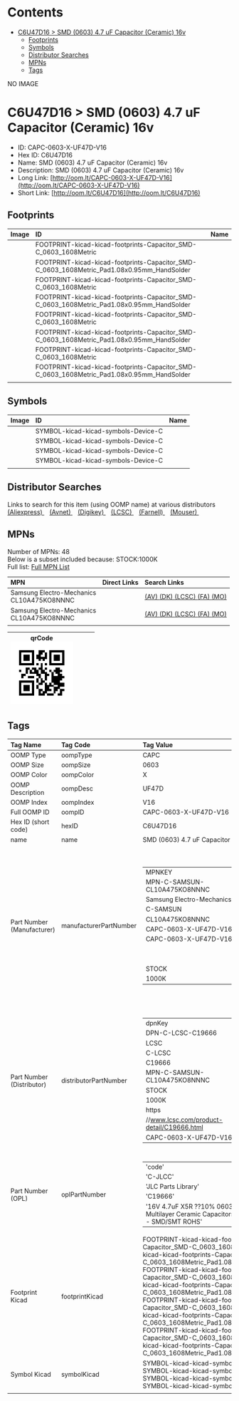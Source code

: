 



Contents
========

* [C6U47D16 > SMD (0603) 4.7 uF Capacitor (Ceramic) 16v](#c6u47d16--smd-0603-47-uf-capacitor-ceramic-16v)
	* [Footprints](#footprints)
	* [Symbols](#symbols)
	* [Distributor Searches](#distributor-searches)
	* [MPNs](#mpns)
	* [Tags](#tags)
  
NO IMAGE  
# C6U47D16 > SMD (0603) 4.7 uF Capacitor (Ceramic) 16v

- ID: CAPC-0603-X-UF47D-V16
- Hex ID: C6U47D16
- Name: SMD (0603) 4.7 uF Capacitor (Ceramic) 16v
- Description: SMD (0603) 4.7 uF Capacitor (Ceramic) 16v
- Long Link: [http://oom.lt/CAPC-0603-X-UF47D-V16](http://oom.lt/CAPC-0603-X-UF47D-V16)
- Short Link: [http://oom.lt/C6U47D16](http://oom.lt/C6U47D16)

## Footprints
  

|Image|ID|Name|
| :--- | :--- | :--- |
||FOOTPRINT-kicad-kicad-footprints-Capacitor_SMD-C_0603_1608Metric||
||FOOTPRINT-kicad-kicad-footprints-Capacitor_SMD-C_0603_1608Metric_Pad1.08x0.95mm_HandSolder||
||FOOTPRINT-kicad-kicad-footprints-Capacitor_SMD-C_0603_1608Metric||
||FOOTPRINT-kicad-kicad-footprints-Capacitor_SMD-C_0603_1608Metric_Pad1.08x0.95mm_HandSolder||
||FOOTPRINT-kicad-kicad-footprints-Capacitor_SMD-C_0603_1608Metric||
||FOOTPRINT-kicad-kicad-footprints-Capacitor_SMD-C_0603_1608Metric_Pad1.08x0.95mm_HandSolder||
||FOOTPRINT-kicad-kicad-footprints-Capacitor_SMD-C_0603_1608Metric||
||FOOTPRINT-kicad-kicad-footprints-Capacitor_SMD-C_0603_1608Metric_Pad1.08x0.95mm_HandSolder||
||||

## Symbols
  

|Image|ID|Name|
| :--- | :--- | :--- |
|![]()|SYMBOL-kicad-kicad-symbols-Device-C||
|![]()|SYMBOL-kicad-kicad-symbols-Device-C||
|![]()|SYMBOL-kicad-kicad-symbols-Device-C||
|![]()|SYMBOL-kicad-kicad-symbols-Device-C||
||||

## Distributor Searches
  
Links to search for this item (using OOMP name) at various distributors  
[(Aliexpress) ](https://www.aliexpress.com/wholesale?SearchText=1117SMD+0603+4.7+uF+Capacitor+Ceramic+16v)&nbsp;&nbsp;&nbsp;[(Avnet) ](https://www.avnet.com/shop/us/search/SMD+0603+4.7+uF+Capacitor+Ceramic+16v)&nbsp;&nbsp;&nbsp;[(Digikey) ](https://www.digikey.co.uk/en/products/result?s=SMD+0603+4.7+uF+Capacitor+Ceramic+16v)&nbsp;&nbsp;&nbsp;[(LCSC) ](https://www.lcsc.com/search?q=SMD+0603+4.7+uF+Capacitor+Ceramic+16v)&nbsp;&nbsp;&nbsp;[(Farnell) ](https://uk.farnell.com/search?st=SMD+0603+4.7+uF+Capacitor+Ceramic+16v)&nbsp;&nbsp;&nbsp;[(Mouser) ](https://www.mouser.com/c/?q=SMD+0603+4.7+uF+Capacitor+Ceramic+16v)&nbsp;&nbsp;&nbsp;
## MPNs
  
Number of MPNs: 48<br>Below is a subset included because: STOCK:1000K <br>Full list: [Full MPN List](MPNLIST.md)  

|MPN|Direct Links|Search Links|
| :--- | :--- | :--- |
|Samsung Electro-Mechanics<br>CL10A475KO8NNNC||[(AV) ](https://www.avnet.com/shop/us/search/CL10A475KO8NNNC)[(DK) ](https://www.digikey.co.uk/products/en?keywords=CL10A475KO8NNNC)[(LCSC) ](https://www.lcsc.com/search?q=CL10A475KO8NNNC)[(FA) ](https://uk.farnell.com/search?st=CL10A475KO8NNNC)[(MO) ](https://www.mouser.com/c/?q=CL10A475KO8NNNC)|
|Samsung Electro-Mechanics<br>CL10A475KO8NNNC||[(AV) ](https://www.avnet.com/shop/us/search/CL10A475KO8NNNC)[(DK) ](https://www.digikey.co.uk/products/en?keywords=CL10A475KO8NNNC)[(LCSC) ](https://www.lcsc.com/search?q=CL10A475KO8NNNC)[(FA) ](https://uk.farnell.com/search?st=CL10A475KO8NNNC)[(MO) ](https://www.mouser.com/c/?q=CL10A475KO8NNNC)|
||||
  

|qrCode<br>[![](https://raw.githubusercontent.com/oomlout/oomlout_OOMP_parts_V2/main/CAPC/0603/X/UF47D/V16/qrCode_140.png)](https://github.com/oomlout/oomlout_OOMP_parts_V2/tree/main/CAPC/0603/X/UF47D/V16/qrCode.png)||||
| :---: | :---: | :---: | :---: |

## Tags
  

|Tag Name|Tag Code|Tag Value|
| :--- | :--- | :--- |
|OOMP Type|oompType|CAPC|
|OOMP Size|oompSize|0603|
|OOMP Color|oompColor|X|
|OOMP Description|oompDesc|UF47D|
|OOMP Index|oompIndex|V16|
|Full OOMP ID|oompID|CAPC-0603-X-UF47D-V16|
|Hex ID (short code)|hexID|C6U47D16|
|name|name|SMD (0603) 4.7 uF Capacitor (Ceramic) 16v|
|Part Number (Manufacturer)|manufacturerPartNumber|<table><tr><td>MPNKEY</td></tr><tr><td> MPN-C-SAMSUN-CL10A475KO8NNNC</td><td> MANUFACTURER</td></tr><tr><td> Samsung Electro-Mechanics</td><td> MANUCODE</td></tr><tr><td> C-SAMSUN</td><td> MPN</td></tr><tr><td> CL10A475KO8NNNC</td><td> OOMPIDPARTIAL</td></tr><tr><td> CAPC-0603-X-UF47D-V16</td><td> OOMPID</td></tr><tr><td> CAPC-0603-X-UF47D-V16</td><td> LINK</td></tr><tr><td> </td><td> DESCRIPTION</td></tr><tr><td> </td><td> TAGS</td></tr><tr><td> STOCK</td></tr><tr><td>1000K</td></tr></table></td><td> <table><tr><td>MPNKEY</td></tr><tr><td> MPN-C-MURATA-GRM188R61C475KE11D</td><td> MANUFACTURER</td></tr><tr><td> Murata Electronics</td><td> MANUCODE</td></tr><tr><td> C-MURATA</td><td> MPN</td></tr><tr><td> GRM188R61C475KE11D</td><td> OOMPIDPARTIAL</td></tr><tr><td> CAPC-0603-X-UF47D-V16</td><td> OOMPID</td></tr><tr><td> CAPC-0603-X-UF47D-V16</td><td> LINK</td></tr><tr><td> </td><td> DESCRIPTION</td></tr><tr><td> </td><td> TAGS</td></tr><tr><td> STOCK</td></tr><tr><td>1K</td></tr></table></td><td> <table><tr><td>MPNKEY</td></tr><tr><td> MPN-C-MURATA-GRM188R61C475KAAJD</td><td> MANUFACTURER</td></tr><tr><td> Murata Electronics</td><td> MANUCODE</td></tr><tr><td> C-MURATA</td><td> MPN</td></tr><tr><td> GRM188R61C475KAAJD</td><td> OOMPIDPARTIAL</td></tr><tr><td> CAPC-0603-X-UF47D-V16</td><td> OOMPID</td></tr><tr><td> CAPC-0603-X-UF47D-V16</td><td> LINK</td></tr><tr><td> </td><td> DESCRIPTION</td></tr><tr><td> </td><td> TAGS</td></tr><tr><td> STOCK</td></tr><tr><td>1K</td></tr></table></td><td> <table><tr><td>MPNKEY</td></tr><tr><td> MPN-C-TAIYOY-EMK107ABJ475KA-T</td><td> MANUFACTURER</td></tr><tr><td> Taiyo Yuden</td><td> MANUCODE</td></tr><tr><td> C-TAIYOY</td><td> MPN</td></tr><tr><td> EMK107ABJ475KA-T</td><td> OOMPIDPARTIAL</td></tr><tr><td> CAPC-0603-X-UF47D-V16</td><td> OOMPID</td></tr><tr><td> CAPC-0603-X-UF47D-V16</td><td> LINK</td></tr><tr><td> </td><td> DESCRIPTION</td></tr><tr><td> </td><td> TAGS</td></tr><tr><td> STOCK</td></tr><tr><td>100K</td></tr></table></td><td> <table><tr><td>MPNKEY</td></tr><tr><td> MPN-C-FHGUAN-0603F475M160NT</td><td> MANUFACTURER</td></tr><tr><td> FH (Guangdong Fenghua Advanced Tech)</td><td> MANUCODE</td></tr><tr><td> C-FHGUAN</td><td> MPN</td></tr><tr><td> 0603F475M160NT</td><td> OOMPIDPARTIAL</td></tr><tr><td> CAPC-0603-X-UF47D-V16</td><td> OOMPID</td></tr><tr><td> CAPC-0603-X-UF47D-V16</td><td> LINK</td></tr><tr><td> </td><td> DESCRIPTION</td></tr><tr><td> </td><td> TAGS</td></tr><tr><td> </td></tr></table></td><td> <table><tr><td>MPNKEY</td></tr><tr><td> MPN-C-FHGUAN-0603B475K160NT</td><td> MANUFACTURER</td></tr><tr><td> FH (Guangdong Fenghua Advanced Tech)</td><td> MANUCODE</td></tr><tr><td> C-FHGUAN</td><td> MPN</td></tr><tr><td> 0603B475K160NT</td><td> OOMPIDPARTIAL</td></tr><tr><td> CAPC-0603-X-UF47D-V16</td><td> OOMPID</td></tr><tr><td> CAPC-0603-X-UF47D-V16</td><td> LINK</td></tr><tr><td> </td><td> DESCRIPTION</td></tr><tr><td> </td><td> TAGS</td></tr><tr><td> </td></tr></table></td><td> <table><tr><td>MPNKEY</td></tr><tr><td> MPN-C-FHGUAN-0603X475K160NT</td><td> MANUFACTURER</td></tr><tr><td> FH (Guangdong Fenghua Advanced Tech)</td><td> MANUCODE</td></tr><tr><td> C-FHGUAN</td><td> MPN</td></tr><tr><td> 0603X475K160NT</td><td> OOMPIDPARTIAL</td></tr><tr><td> CAPC-0603-X-UF47D-V16</td><td> OOMPID</td></tr><tr><td> CAPC-0603-X-UF47D-V16</td><td> LINK</td></tr><tr><td> </td><td> DESCRIPTION</td></tr><tr><td> </td><td> TAGS</td></tr><tr><td> STOCK</td></tr><tr><td>10K</td></tr></table></td><td> <table><tr><td>MPNKEY</td></tr><tr><td> MPN-C-MURATA-GRM188B31C475KAAJD</td><td> MANUFACTURER</td></tr><tr><td> Murata Electronics</td><td> MANUCODE</td></tr><tr><td> C-MURATA</td><td> MPN</td></tr><tr><td> GRM188B31C475KAAJD</td><td> OOMPIDPARTIAL</td></tr><tr><td> CAPC-0603-X-UF47D-V16</td><td> OOMPID</td></tr><tr><td> CAPC-0603-X-UF47D-V16</td><td> LINK</td></tr><tr><td> </td><td> DESCRIPTION</td></tr><tr><td> </td><td> TAGS</td></tr><tr><td> </td></tr></table></td><td> <table><tr><td>MPNKEY</td></tr><tr><td> MPN-C-MURATA-GRM188C71C475KE21D</td><td> MANUFACTURER</td></tr><tr><td> Murata Electronics</td><td> MANUCODE</td></tr><tr><td> C-MURATA</td><td> MPN</td></tr><tr><td> GRM188C71C475KE21D</td><td> OOMPIDPARTIAL</td></tr><tr><td> CAPC-0603-X-UF47D-V16</td><td> OOMPID</td></tr><tr><td> CAPC-0603-X-UF47D-V16</td><td> LINK</td></tr><tr><td> </td><td> DESCRIPTION</td></tr><tr><td> </td><td> TAGS</td></tr><tr><td> STOCK</td></tr><tr><td>1K</td></tr></table></td><td> <table><tr><td>MPNKEY</td></tr><tr><td> MPN-C-YAGEO-CC0603KRX5R7BB475</td><td> MANUFACTURER</td></tr><tr><td> YAGEO</td><td> MANUCODE</td></tr><tr><td> C-YAGEO</td><td> MPN</td></tr><tr><td> CC0603KRX5R7BB475</td><td> OOMPIDPARTIAL</td></tr><tr><td> CAPC-0603-X-UF47D-V16</td><td> OOMPID</td></tr><tr><td> CAPC-0603-X-UF47D-V16</td><td> LINK</td></tr><tr><td> </td><td> DESCRIPTION</td></tr><tr><td> </td><td> TAGS</td></tr><tr><td> STOCK</td></tr><tr><td>10K</td></tr></table></td><td> <table><tr><td>MPNKEY</td></tr><tr><td> MPN-C-WALSIN-0603X475K160CT</td><td> MANUFACTURER</td></tr><tr><td> Walsin Tech Corp</td><td> MANUCODE</td></tr><tr><td> C-WALSIN</td><td> MPN</td></tr><tr><td> 0603X475K160CT</td><td> OOMPIDPARTIAL</td></tr><tr><td> CAPC-0603-X-UF47D-V16</td><td> OOMPID</td></tr><tr><td> CAPC-0603-X-UF47D-V16</td><td> LINK</td></tr><tr><td> </td><td> DESCRIPTION</td></tr><tr><td> </td><td> TAGS</td></tr><tr><td> STOCK</td></tr><tr><td>1K</td></tr></table></td><td> <table><tr><td>MPNKEY</td></tr><tr><td> MPN-C-SAMSUN-CL10A475MO8NNNC</td><td> MANUFACTURER</td></tr><tr><td> Samsung Electro-Mechanics</td><td> MANUCODE</td></tr><tr><td> C-SAMSUN</td><td> MPN</td></tr><tr><td> CL10A475MO8NNNC</td><td> OOMPIDPARTIAL</td></tr><tr><td> CAPC-0603-X-UF47D-V16</td><td> OOMPID</td></tr><tr><td> CAPC-0603-X-UF47D-V16</td><td> LINK</td></tr><tr><td> </td><td> DESCRIPTION</td></tr><tr><td> </td><td> TAGS</td></tr><tr><td> </td></tr></table></td><td> <table><tr><td>MPNKEY</td></tr><tr><td> MPN-C-TDK-C1608X6S1C475KT000E</td><td> MANUFACTURER</td></tr><tr><td> TDK</td><td> MANUCODE</td></tr><tr><td> C-TDK</td><td> MPN</td></tr><tr><td> C1608X6S1C475KT000E</td><td> OOMPIDPARTIAL</td></tr><tr><td> CAPC-0603-X-UF47D-V16</td><td> OOMPID</td></tr><tr><td> CAPC-0603-X-UF47D-V16</td><td> LINK</td></tr><tr><td> </td><td> DESCRIPTION</td></tr><tr><td> </td><td> TAGS</td></tr><tr><td> STOCK</td></tr><tr><td>1K</td></tr></table></td><td> <table><tr><td>MPNKEY</td></tr><tr><td> MPN-C-TDK-C1608X5R1C475KTK00E</td><td> MANUFACTURER</td></tr><tr><td> TDK</td><td> MANUCODE</td></tr><tr><td> C-TDK</td><td> MPN</td></tr><tr><td> C1608X5R1C475KTK00E</td><td> OOMPIDPARTIAL</td></tr><tr><td> CAPC-0603-X-UF47D-V16</td><td> OOMPID</td></tr><tr><td> CAPC-0603-X-UF47D-V16</td><td> LINK</td></tr><tr><td> </td><td> DESCRIPTION</td></tr><tr><td> </td><td> TAGS</td></tr><tr><td> </td></tr></table></td><td> <table><tr><td>MPNKEY</td></tr><tr><td> MPN-C-SAMSUN-CL10A475KO8NQNC</td><td> MANUFACTURER</td></tr><tr><td> Samsung Electro-Mechanics</td><td> MANUCODE</td></tr><tr><td> C-SAMSUN</td><td> MPN</td></tr><tr><td> CL10A475KO8NQNC</td><td> OOMPIDPARTIAL</td></tr><tr><td> CAPC-0603-X-UF47D-V16</td><td> OOMPID</td></tr><tr><td> CAPC-0603-X-UF47D-V16</td><td> LINK</td></tr><tr><td> </td><td> DESCRIPTION</td></tr><tr><td> </td><td> TAGS</td></tr><tr><td> STOCK</td></tr><tr><td>1K</td></tr></table></td><td> <table><tr><td>MPNKEY</td></tr><tr><td> MPN-C-CCTC-TCC0603X5R475K160CT</td><td> MANUFACTURER</td></tr><tr><td> CCTC</td><td> MANUCODE</td></tr><tr><td> C-CCTC</td><td> MPN</td></tr><tr><td> TCC0603X5R475K160CT</td><td> OOMPIDPARTIAL</td></tr><tr><td> CAPC-0603-X-UF47D-V16</td><td> OOMPID</td></tr><tr><td> CAPC-0603-X-UF47D-V16</td><td> LINK</td></tr><tr><td> </td><td> DESCRIPTION</td></tr><tr><td> </td><td> TAGS</td></tr><tr><td> STOCK</td></tr><tr><td>10K</td></tr></table></td><td> <table><tr><td>MPNKEY</td></tr><tr><td> MPN-C-MURATA-GRM188Z71C475KE21D</td><td> MANUFACTURER</td></tr><tr><td> Murata Electronics</td><td> MANUCODE</td></tr><tr><td> C-MURATA</td><td> MPN</td></tr><tr><td> GRM188Z71C475KE21D</td><td> OOMPIDPARTIAL</td></tr><tr><td> CAPC-0603-X-UF47D-V16</td><td> OOMPID</td></tr><tr><td> CAPC-0603-X-UF47D-V16</td><td> LINK</td></tr><tr><td> </td><td> DESCRIPTION</td></tr><tr><td> </td><td> TAGS</td></tr><tr><td> STOCK</td></tr><tr><td>1K</td></tr></table></td><td> <table><tr><td>MPNKEY</td></tr><tr><td> MPN-C-MURATA-GRM188R61C475ME11D</td><td> MANUFACTURER</td></tr><tr><td> Murata Electronics</td><td> MANUCODE</td></tr><tr><td> C-MURATA</td><td> MPN</td></tr><tr><td> GRM188R61C475ME11D</td><td> OOMPIDPARTIAL</td></tr><tr><td> CAPC-0603-X-UF47D-V16</td><td> OOMPID</td></tr><tr><td> CAPC-0603-X-UF47D-V16</td><td> LINK</td></tr><tr><td> </td><td> DESCRIPTION</td></tr><tr><td> </td><td> TAGS</td></tr><tr><td> </td></tr></table></td><td> <table><tr><td>MPNKEY</td></tr><tr><td> MPN-C-FHGUAN-0603X475M160NT</td><td> MANUFACTURER</td></tr><tr><td> FH (Guangdong Fenghua Advanced Tech)</td><td> MANUCODE</td></tr><tr><td> C-FHGUAN</td><td> MPN</td></tr><tr><td> 0603X475M160NT</td><td> OOMPIDPARTIAL</td></tr><tr><td> CAPC-0603-X-UF47D-V16</td><td> OOMPID</td></tr><tr><td> CAPC-0603-X-UF47D-V16</td><td> LINK</td></tr><tr><td> </td><td> DESCRIPTION</td></tr><tr><td> </td><td> TAGS</td></tr><tr><td> STOCK</td></tr><tr><td>1K</td></tr></table></td><td> <table><tr><td>MPNKEY</td></tr><tr><td> MPN-C-MURATA-GRM188C81C475KE11D</td><td> MANUFACTURER</td></tr><tr><td> Murata Electronics</td><td> MANUCODE</td></tr><tr><td> C-MURATA</td><td> MPN</td></tr><tr><td> GRM188C81C475KE11D</td><td> OOMPIDPARTIAL</td></tr><tr><td> CAPC-0603-X-UF47D-V16</td><td> OOMPID</td></tr><tr><td> CAPC-0603-X-UF47D-V16</td><td> LINK</td></tr><tr><td> </td><td> DESCRIPTION</td></tr><tr><td> </td><td> TAGS</td></tr><tr><td> STOCK</td></tr><tr><td>1K</td></tr></table></td><td> <table><tr><td>MPNKEY</td></tr><tr><td> MPN-C-SANYEA-C0603X5R475K160NT</td><td> MANUFACTURER</td></tr><tr><td> SANYEAR</td><td> MANUCODE</td></tr><tr><td> C-SANYEA</td><td> MPN</td></tr><tr><td> C0603X5R475K160NT</td><td> OOMPIDPARTIAL</td></tr><tr><td> CAPC-0603-X-UF47D-V16</td><td> OOMPID</td></tr><tr><td> CAPC-0603-X-UF47D-V16</td><td> LINK</td></tr><tr><td> </td><td> DESCRIPTION</td></tr><tr><td> </td><td> TAGS</td></tr><tr><td> </td></tr></table></td><td> <table><tr><td>MPNKEY</td></tr><tr><td> MPN-C-TAIYOY-EMK107BBJ475KAHT</td><td> MANUFACTURER</td></tr><tr><td> Taiyo Yuden</td><td> MANUCODE</td></tr><tr><td> C-TAIYOY</td><td> MPN</td></tr><tr><td> EMK107BBJ475KAHT</td><td> OOMPIDPARTIAL</td></tr><tr><td> CAPC-0603-X-UF47D-V16</td><td> OOMPID</td></tr><tr><td> CAPC-0603-X-UF47D-V16</td><td> LINK</td></tr><tr><td> </td><td> DESCRIPTION</td></tr><tr><td> </td><td> TAGS</td></tr><tr><td> </td></tr></table></td><td> <table><tr><td>MPNKEY</td></tr><tr><td> MPN-C-KYOCER-0603YD475KAT2A</td><td> MANUFACTURER</td></tr><tr><td> Kyocera AVX</td><td> MANUCODE</td></tr><tr><td> C-KYOCER</td><td> MPN</td></tr><tr><td> 0603YD475KAT2A</td><td> OOMPIDPARTIAL</td></tr><tr><td> CAPC-0603-X-UF47D-V16</td><td> OOMPID</td></tr><tr><td> CAPC-0603-X-UF47D-V16</td><td> LINK</td></tr><tr><td> </td><td> DESCRIPTION</td></tr><tr><td> </td><td> TAGS</td></tr><tr><td> </td></tr></table></td><td> <table><tr><td>MPNKEY</td></tr><tr><td> MPN-C-MURATA-GRM188R61C475KAAJJ</td><td> MANUFACTURER</td></tr><tr><td> Murata Electronics</td><td> MANUCODE</td></tr><tr><td> C-MURATA</td><td> MPN</td></tr><tr><td> GRM188R61C475KAAJJ</td><td> OOMPIDPARTIAL</td></tr><tr><td> CAPC-0603-X-UF47D-V16</td><td> OOMPID</td></tr><tr><td> CAPC-0603-X-UF47D-V16</td><td> LINK</td></tr><tr><td> </td><td> DESCRIPTION</td></tr><tr><td> </td><td> TAGS</td></tr><tr><td> </td></tr></table></td><td> <table><tr><td>MPNKEY</td></tr><tr><td> MPN-C-SAMSUN-CL10A475KO8NNNC</td><td> MANUFACTURER</td></tr><tr><td> Samsung Electro-Mechanics</td><td> MANUCODE</td></tr><tr><td> C-SAMSUN</td><td> MPN</td></tr><tr><td> CL10A475KO8NNNC</td><td> OOMPIDPARTIAL</td></tr><tr><td> CAPC-0603-X-UF47D-V16</td><td> OOMPID</td></tr><tr><td> CAPC-0603-X-UF47D-V16</td><td> LINK</td></tr><tr><td> </td><td> DESCRIPTION</td></tr><tr><td> </td><td> TAGS</td></tr><tr><td> STOCK</td></tr><tr><td>1000K</td></tr></table></td><td> <table><tr><td>MPNKEY</td></tr><tr><td> MPN-C-MURATA-GRM188R61C475KE11D</td><td> MANUFACTURER</td></tr><tr><td> Murata Electronics</td><td> MANUCODE</td></tr><tr><td> C-MURATA</td><td> MPN</td></tr><tr><td> GRM188R61C475KE11D</td><td> OOMPIDPARTIAL</td></tr><tr><td> CAPC-0603-X-UF47D-V16</td><td> OOMPID</td></tr><tr><td> CAPC-0603-X-UF47D-V16</td><td> LINK</td></tr><tr><td> </td><td> DESCRIPTION</td></tr><tr><td> </td><td> TAGS</td></tr><tr><td> STOCK</td></tr><tr><td>1K</td></tr></table></td><td> <table><tr><td>MPNKEY</td></tr><tr><td> MPN-C-MURATA-GRM188R61C475KAAJD</td><td> MANUFACTURER</td></tr><tr><td> Murata Electronics</td><td> MANUCODE</td></tr><tr><td> C-MURATA</td><td> MPN</td></tr><tr><td> GRM188R61C475KAAJD</td><td> OOMPIDPARTIAL</td></tr><tr><td> CAPC-0603-X-UF47D-V16</td><td> OOMPID</td></tr><tr><td> CAPC-0603-X-UF47D-V16</td><td> LINK</td></tr><tr><td> </td><td> DESCRIPTION</td></tr><tr><td> </td><td> TAGS</td></tr><tr><td> STOCK</td></tr><tr><td>1K</td></tr></table></td><td> <table><tr><td>MPNKEY</td></tr><tr><td> MPN-C-TAIYOY-EMK107ABJ475KA-T</td><td> MANUFACTURER</td></tr><tr><td> Taiyo Yuden</td><td> MANUCODE</td></tr><tr><td> C-TAIYOY</td><td> MPN</td></tr><tr><td> EMK107ABJ475KA-T</td><td> OOMPIDPARTIAL</td></tr><tr><td> CAPC-0603-X-UF47D-V16</td><td> OOMPID</td></tr><tr><td> CAPC-0603-X-UF47D-V16</td><td> LINK</td></tr><tr><td> </td><td> DESCRIPTION</td></tr><tr><td> </td><td> TAGS</td></tr><tr><td> STOCK</td></tr><tr><td>100K</td></tr></table></td><td> <table><tr><td>MPNKEY</td></tr><tr><td> MPN-C-FHGUAN-0603F475M160NT</td><td> MANUFACTURER</td></tr><tr><td> FH (Guangdong Fenghua Advanced Tech)</td><td> MANUCODE</td></tr><tr><td> C-FHGUAN</td><td> MPN</td></tr><tr><td> 0603F475M160NT</td><td> OOMPIDPARTIAL</td></tr><tr><td> CAPC-0603-X-UF47D-V16</td><td> OOMPID</td></tr><tr><td> CAPC-0603-X-UF47D-V16</td><td> LINK</td></tr><tr><td> </td><td> DESCRIPTION</td></tr><tr><td> </td><td> TAGS</td></tr><tr><td> </td></tr></table></td><td> <table><tr><td>MPNKEY</td></tr><tr><td> MPN-C-FHGUAN-0603B475K160NT</td><td> MANUFACTURER</td></tr><tr><td> FH (Guangdong Fenghua Advanced Tech)</td><td> MANUCODE</td></tr><tr><td> C-FHGUAN</td><td> MPN</td></tr><tr><td> 0603B475K160NT</td><td> OOMPIDPARTIAL</td></tr><tr><td> CAPC-0603-X-UF47D-V16</td><td> OOMPID</td></tr><tr><td> CAPC-0603-X-UF47D-V16</td><td> LINK</td></tr><tr><td> </td><td> DESCRIPTION</td></tr><tr><td> </td><td> TAGS</td></tr><tr><td> </td></tr></table></td><td> <table><tr><td>MPNKEY</td></tr><tr><td> MPN-C-FHGUAN-0603X475K160NT</td><td> MANUFACTURER</td></tr><tr><td> FH (Guangdong Fenghua Advanced Tech)</td><td> MANUCODE</td></tr><tr><td> C-FHGUAN</td><td> MPN</td></tr><tr><td> 0603X475K160NT</td><td> OOMPIDPARTIAL</td></tr><tr><td> CAPC-0603-X-UF47D-V16</td><td> OOMPID</td></tr><tr><td> CAPC-0603-X-UF47D-V16</td><td> LINK</td></tr><tr><td> </td><td> DESCRIPTION</td></tr><tr><td> </td><td> TAGS</td></tr><tr><td> STOCK</td></tr><tr><td>10K</td></tr></table></td><td> <table><tr><td>MPNKEY</td></tr><tr><td> MPN-C-MURATA-GRM188B31C475KAAJD</td><td> MANUFACTURER</td></tr><tr><td> Murata Electronics</td><td> MANUCODE</td></tr><tr><td> C-MURATA</td><td> MPN</td></tr><tr><td> GRM188B31C475KAAJD</td><td> OOMPIDPARTIAL</td></tr><tr><td> CAPC-0603-X-UF47D-V16</td><td> OOMPID</td></tr><tr><td> CAPC-0603-X-UF47D-V16</td><td> LINK</td></tr><tr><td> </td><td> DESCRIPTION</td></tr><tr><td> </td><td> TAGS</td></tr><tr><td> </td></tr></table></td><td> <table><tr><td>MPNKEY</td></tr><tr><td> MPN-C-MURATA-GRM188C71C475KE21D</td><td> MANUFACTURER</td></tr><tr><td> Murata Electronics</td><td> MANUCODE</td></tr><tr><td> C-MURATA</td><td> MPN</td></tr><tr><td> GRM188C71C475KE21D</td><td> OOMPIDPARTIAL</td></tr><tr><td> CAPC-0603-X-UF47D-V16</td><td> OOMPID</td></tr><tr><td> CAPC-0603-X-UF47D-V16</td><td> LINK</td></tr><tr><td> </td><td> DESCRIPTION</td></tr><tr><td> </td><td> TAGS</td></tr><tr><td> STOCK</td></tr><tr><td>1K</td></tr></table></td><td> <table><tr><td>MPNKEY</td></tr><tr><td> MPN-C-YAGEO-CC0603KRX5R7BB475</td><td> MANUFACTURER</td></tr><tr><td> YAGEO</td><td> MANUCODE</td></tr><tr><td> C-YAGEO</td><td> MPN</td></tr><tr><td> CC0603KRX5R7BB475</td><td> OOMPIDPARTIAL</td></tr><tr><td> CAPC-0603-X-UF47D-V16</td><td> OOMPID</td></tr><tr><td> CAPC-0603-X-UF47D-V16</td><td> LINK</td></tr><tr><td> </td><td> DESCRIPTION</td></tr><tr><td> </td><td> TAGS</td></tr><tr><td> STOCK</td></tr><tr><td>10K</td></tr></table></td><td> <table><tr><td>MPNKEY</td></tr><tr><td> MPN-C-WALSIN-0603X475K160CT</td><td> MANUFACTURER</td></tr><tr><td> Walsin Tech Corp</td><td> MANUCODE</td></tr><tr><td> C-WALSIN</td><td> MPN</td></tr><tr><td> 0603X475K160CT</td><td> OOMPIDPARTIAL</td></tr><tr><td> CAPC-0603-X-UF47D-V16</td><td> OOMPID</td></tr><tr><td> CAPC-0603-X-UF47D-V16</td><td> LINK</td></tr><tr><td> </td><td> DESCRIPTION</td></tr><tr><td> </td><td> TAGS</td></tr><tr><td> STOCK</td></tr><tr><td>1K</td></tr></table></td><td> <table><tr><td>MPNKEY</td></tr><tr><td> MPN-C-SAMSUN-CL10A475MO8NNNC</td><td> MANUFACTURER</td></tr><tr><td> Samsung Electro-Mechanics</td><td> MANUCODE</td></tr><tr><td> C-SAMSUN</td><td> MPN</td></tr><tr><td> CL10A475MO8NNNC</td><td> OOMPIDPARTIAL</td></tr><tr><td> CAPC-0603-X-UF47D-V16</td><td> OOMPID</td></tr><tr><td> CAPC-0603-X-UF47D-V16</td><td> LINK</td></tr><tr><td> </td><td> DESCRIPTION</td></tr><tr><td> </td><td> TAGS</td></tr><tr><td> </td></tr></table></td><td> <table><tr><td>MPNKEY</td></tr><tr><td> MPN-C-TDK-C1608X6S1C475KT000E</td><td> MANUFACTURER</td></tr><tr><td> TDK</td><td> MANUCODE</td></tr><tr><td> C-TDK</td><td> MPN</td></tr><tr><td> C1608X6S1C475KT000E</td><td> OOMPIDPARTIAL</td></tr><tr><td> CAPC-0603-X-UF47D-V16</td><td> OOMPID</td></tr><tr><td> CAPC-0603-X-UF47D-V16</td><td> LINK</td></tr><tr><td> </td><td> DESCRIPTION</td></tr><tr><td> </td><td> TAGS</td></tr><tr><td> STOCK</td></tr><tr><td>1K</td></tr></table></td><td> <table><tr><td>MPNKEY</td></tr><tr><td> MPN-C-TDK-C1608X5R1C475KTK00E</td><td> MANUFACTURER</td></tr><tr><td> TDK</td><td> MANUCODE</td></tr><tr><td> C-TDK</td><td> MPN</td></tr><tr><td> C1608X5R1C475KTK00E</td><td> OOMPIDPARTIAL</td></tr><tr><td> CAPC-0603-X-UF47D-V16</td><td> OOMPID</td></tr><tr><td> CAPC-0603-X-UF47D-V16</td><td> LINK</td></tr><tr><td> </td><td> DESCRIPTION</td></tr><tr><td> </td><td> TAGS</td></tr><tr><td> </td></tr></table></td><td> <table><tr><td>MPNKEY</td></tr><tr><td> MPN-C-SAMSUN-CL10A475KO8NQNC</td><td> MANUFACTURER</td></tr><tr><td> Samsung Electro-Mechanics</td><td> MANUCODE</td></tr><tr><td> C-SAMSUN</td><td> MPN</td></tr><tr><td> CL10A475KO8NQNC</td><td> OOMPIDPARTIAL</td></tr><tr><td> CAPC-0603-X-UF47D-V16</td><td> OOMPID</td></tr><tr><td> CAPC-0603-X-UF47D-V16</td><td> LINK</td></tr><tr><td> </td><td> DESCRIPTION</td></tr><tr><td> </td><td> TAGS</td></tr><tr><td> STOCK</td></tr><tr><td>1K</td></tr></table></td><td> <table><tr><td>MPNKEY</td></tr><tr><td> MPN-C-CCTC-TCC0603X5R475K160CT</td><td> MANUFACTURER</td></tr><tr><td> CCTC</td><td> MANUCODE</td></tr><tr><td> C-CCTC</td><td> MPN</td></tr><tr><td> TCC0603X5R475K160CT</td><td> OOMPIDPARTIAL</td></tr><tr><td> CAPC-0603-X-UF47D-V16</td><td> OOMPID</td></tr><tr><td> CAPC-0603-X-UF47D-V16</td><td> LINK</td></tr><tr><td> </td><td> DESCRIPTION</td></tr><tr><td> </td><td> TAGS</td></tr><tr><td> STOCK</td></tr><tr><td>10K</td></tr></table></td><td> <table><tr><td>MPNKEY</td></tr><tr><td> MPN-C-MURATA-GRM188Z71C475KE21D</td><td> MANUFACTURER</td></tr><tr><td> Murata Electronics</td><td> MANUCODE</td></tr><tr><td> C-MURATA</td><td> MPN</td></tr><tr><td> GRM188Z71C475KE21D</td><td> OOMPIDPARTIAL</td></tr><tr><td> CAPC-0603-X-UF47D-V16</td><td> OOMPID</td></tr><tr><td> CAPC-0603-X-UF47D-V16</td><td> LINK</td></tr><tr><td> </td><td> DESCRIPTION</td></tr><tr><td> </td><td> TAGS</td></tr><tr><td> STOCK</td></tr><tr><td>1K</td></tr></table></td><td> <table><tr><td>MPNKEY</td></tr><tr><td> MPN-C-MURATA-GRM188R61C475ME11D</td><td> MANUFACTURER</td></tr><tr><td> Murata Electronics</td><td> MANUCODE</td></tr><tr><td> C-MURATA</td><td> MPN</td></tr><tr><td> GRM188R61C475ME11D</td><td> OOMPIDPARTIAL</td></tr><tr><td> CAPC-0603-X-UF47D-V16</td><td> OOMPID</td></tr><tr><td> CAPC-0603-X-UF47D-V16</td><td> LINK</td></tr><tr><td> </td><td> DESCRIPTION</td></tr><tr><td> </td><td> TAGS</td></tr><tr><td> </td></tr></table></td><td> <table><tr><td>MPNKEY</td></tr><tr><td> MPN-C-FHGUAN-0603X475M160NT</td><td> MANUFACTURER</td></tr><tr><td> FH (Guangdong Fenghua Advanced Tech)</td><td> MANUCODE</td></tr><tr><td> C-FHGUAN</td><td> MPN</td></tr><tr><td> 0603X475M160NT</td><td> OOMPIDPARTIAL</td></tr><tr><td> CAPC-0603-X-UF47D-V16</td><td> OOMPID</td></tr><tr><td> CAPC-0603-X-UF47D-V16</td><td> LINK</td></tr><tr><td> </td><td> DESCRIPTION</td></tr><tr><td> </td><td> TAGS</td></tr><tr><td> STOCK</td></tr><tr><td>1K</td></tr></table></td><td> <table><tr><td>MPNKEY</td></tr><tr><td> MPN-C-MURATA-GRM188C81C475KE11D</td><td> MANUFACTURER</td></tr><tr><td> Murata Electronics</td><td> MANUCODE</td></tr><tr><td> C-MURATA</td><td> MPN</td></tr><tr><td> GRM188C81C475KE11D</td><td> OOMPIDPARTIAL</td></tr><tr><td> CAPC-0603-X-UF47D-V16</td><td> OOMPID</td></tr><tr><td> CAPC-0603-X-UF47D-V16</td><td> LINK</td></tr><tr><td> </td><td> DESCRIPTION</td></tr><tr><td> </td><td> TAGS</td></tr><tr><td> STOCK</td></tr><tr><td>1K</td></tr></table></td><td> <table><tr><td>MPNKEY</td></tr><tr><td> MPN-C-SANYEA-C0603X5R475K160NT</td><td> MANUFACTURER</td></tr><tr><td> SANYEAR</td><td> MANUCODE</td></tr><tr><td> C-SANYEA</td><td> MPN</td></tr><tr><td> C0603X5R475K160NT</td><td> OOMPIDPARTIAL</td></tr><tr><td> CAPC-0603-X-UF47D-V16</td><td> OOMPID</td></tr><tr><td> CAPC-0603-X-UF47D-V16</td><td> LINK</td></tr><tr><td> </td><td> DESCRIPTION</td></tr><tr><td> </td><td> TAGS</td></tr><tr><td> </td></tr></table></td><td> <table><tr><td>MPNKEY</td></tr><tr><td> MPN-C-TAIYOY-EMK107BBJ475KAHT</td><td> MANUFACTURER</td></tr><tr><td> Taiyo Yuden</td><td> MANUCODE</td></tr><tr><td> C-TAIYOY</td><td> MPN</td></tr><tr><td> EMK107BBJ475KAHT</td><td> OOMPIDPARTIAL</td></tr><tr><td> CAPC-0603-X-UF47D-V16</td><td> OOMPID</td></tr><tr><td> CAPC-0603-X-UF47D-V16</td><td> LINK</td></tr><tr><td> </td><td> DESCRIPTION</td></tr><tr><td> </td><td> TAGS</td></tr><tr><td> </td></tr></table></td><td> <table><tr><td>MPNKEY</td></tr><tr><td> MPN-C-KYOCER-0603YD475KAT2A</td><td> MANUFACTURER</td></tr><tr><td> Kyocera AVX</td><td> MANUCODE</td></tr><tr><td> C-KYOCER</td><td> MPN</td></tr><tr><td> 0603YD475KAT2A</td><td> OOMPIDPARTIAL</td></tr><tr><td> CAPC-0603-X-UF47D-V16</td><td> OOMPID</td></tr><tr><td> CAPC-0603-X-UF47D-V16</td><td> LINK</td></tr><tr><td> </td><td> DESCRIPTION</td></tr><tr><td> </td><td> TAGS</td></tr><tr><td> </td></tr></table></td><td> <table><tr><td>MPNKEY</td></tr><tr><td> MPN-C-MURATA-GRM188R61C475KAAJJ</td><td> MANUFACTURER</td></tr><tr><td> Murata Electronics</td><td> MANUCODE</td></tr><tr><td> C-MURATA</td><td> MPN</td></tr><tr><td> GRM188R61C475KAAJJ</td><td> OOMPIDPARTIAL</td></tr><tr><td> CAPC-0603-X-UF47D-V16</td><td> OOMPID</td></tr><tr><td> CAPC-0603-X-UF47D-V16</td><td> LINK</td></tr><tr><td> </td><td> DESCRIPTION</td></tr><tr><td> </td><td> TAGS</td></tr><tr><td> </td></tr></table>|
|Part Number (Distributor)|distributorPartNumber|<table><tr><td>dpnKey</td></tr><tr><td> DPN-C-LCSC-C19666</td><td> DISTRIBUTOR</td></tr><tr><td> LCSC</td><td> DISTRCODE</td></tr><tr><td> C-LCSC</td><td> DPN</td></tr><tr><td> C19666</td><td> MPN</td></tr><tr><td> MPN-C-SAMSUN-CL10A475KO8NNNC</td><td> TAGS</td></tr><tr><td> STOCK</td></tr><tr><td>1000K</td><td> LINK</td></tr><tr><td> https</td></tr><tr><td>//www.lcsc.com/product-detail/C19666.html</td><td> OOMPID</td></tr><tr><td> CAPC-0603-X-UF47D-V16</td></tr></table></td><td> <table><tr><td>dpnKey</td></tr><tr><td> DPN-C-LCSC-C77045</td><td> DISTRIBUTOR</td></tr><tr><td> LCSC</td><td> DISTRCODE</td></tr><tr><td> C-LCSC</td><td> DPN</td></tr><tr><td> C77045</td><td> MPN</td></tr><tr><td> MPN-C-MURATA-GRM188R61C475KE11D</td><td> TAGS</td></tr><tr><td> STOCK</td></tr><tr><td>1K</td><td> LINK</td></tr><tr><td> https</td></tr><tr><td>//www.lcsc.com/product-detail/C77045.html</td><td> OOMPID</td></tr><tr><td> CAPC-0603-X-UF47D-V16</td></tr></table></td><td> <table><tr><td>dpnKey</td></tr><tr><td> DPN-C-LCSC-C86016</td><td> DISTRIBUTOR</td></tr><tr><td> LCSC</td><td> DISTRCODE</td></tr><tr><td> C-LCSC</td><td> DPN</td></tr><tr><td> C86016</td><td> MPN</td></tr><tr><td> MPN-C-MURATA-GRM188R61C475KAAJD</td><td> TAGS</td></tr><tr><td> STOCK</td></tr><tr><td>1K</td><td> LINK</td></tr><tr><td> https</td></tr><tr><td>//www.lcsc.com/product-detail/C86016.html</td><td> OOMPID</td></tr><tr><td> CAPC-0603-X-UF47D-V16</td></tr></table></td><td> <table><tr><td>dpnKey</td></tr><tr><td> DPN-C-LCSC-C92758</td><td> DISTRIBUTOR</td></tr><tr><td> LCSC</td><td> DISTRCODE</td></tr><tr><td> C-LCSC</td><td> DPN</td></tr><tr><td> C92758</td><td> MPN</td></tr><tr><td> MPN-C-TAIYOY-EMK107ABJ475KA-T</td><td> TAGS</td></tr><tr><td> STOCK</td></tr><tr><td>100K</td><td> LINK</td></tr><tr><td> https</td></tr><tr><td>//www.lcsc.com/product-detail/C92758.html</td><td> OOMPID</td></tr><tr><td> CAPC-0603-X-UF47D-V16</td></tr></table></td><td> <table><tr><td>dpnKey</td></tr><tr><td> DPN-C-LCSC-C94039</td><td> DISTRIBUTOR</td></tr><tr><td> LCSC</td><td> DISTRCODE</td></tr><tr><td> C-LCSC</td><td> DPN</td></tr><tr><td> C94039</td><td> MPN</td></tr><tr><td> MPN-C-FHGUAN-0603F475M160NT</td><td> TAGS</td></tr><tr><td> </td><td> LINK</td></tr><tr><td> https</td></tr><tr><td>//www.lcsc.com/product-detail/C94039.html</td><td> OOMPID</td></tr><tr><td> CAPC-0603-X-UF47D-V16</td></tr></table></td><td> <table><tr><td>dpnKey</td></tr><tr><td> DPN-C-LCSC-C99226</td><td> DISTRIBUTOR</td></tr><tr><td> LCSC</td><td> DISTRCODE</td></tr><tr><td> C-LCSC</td><td> DPN</td></tr><tr><td> C99226</td><td> MPN</td></tr><tr><td> MPN-C-FHGUAN-0603B475K160NT</td><td> TAGS</td></tr><tr><td> </td><td> LINK</td></tr><tr><td> https</td></tr><tr><td>//www.lcsc.com/product-detail/C99226.html</td><td> OOMPID</td></tr><tr><td> CAPC-0603-X-UF47D-V16</td></tr></table></td><td> <table><tr><td>dpnKey</td></tr><tr><td> DPN-C-LCSC-C99229</td><td> DISTRIBUTOR</td></tr><tr><td> LCSC</td><td> DISTRCODE</td></tr><tr><td> C-LCSC</td><td> DPN</td></tr><tr><td> C99229</td><td> MPN</td></tr><tr><td> MPN-C-FHGUAN-0603X475K160NT</td><td> TAGS</td></tr><tr><td> STOCK</td></tr><tr><td>10K</td><td> LINK</td></tr><tr><td> https</td></tr><tr><td>//www.lcsc.com/product-detail/C99229.html</td><td> OOMPID</td></tr><tr><td> CAPC-0603-X-UF47D-V16</td></tr></table></td><td> <table><tr><td>dpnKey</td></tr><tr><td> DPN-C-LCSC-C162266</td><td> DISTRIBUTOR</td></tr><tr><td> LCSC</td><td> DISTRCODE</td></tr><tr><td> C-LCSC</td><td> DPN</td></tr><tr><td> C162266</td><td> MPN</td></tr><tr><td> MPN-C-MURATA-GRM188B31C475KAAJD</td><td> TAGS</td></tr><tr><td> </td><td> LINK</td></tr><tr><td> https</td></tr><tr><td>//www.lcsc.com/product-detail/C162266.html</td><td> OOMPID</td></tr><tr><td> CAPC-0603-X-UF47D-V16</td></tr></table></td><td> <table><tr><td>dpnKey</td></tr><tr><td> DPN-C-LCSC-C237615</td><td> DISTRIBUTOR</td></tr><tr><td> LCSC</td><td> DISTRCODE</td></tr><tr><td> C-LCSC</td><td> DPN</td></tr><tr><td> C237615</td><td> MPN</td></tr><tr><td> MPN-C-MURATA-GRM188C71C475KE21D</td><td> TAGS</td></tr><tr><td> STOCK</td></tr><tr><td>1K</td><td> LINK</td></tr><tr><td> https</td></tr><tr><td>//www.lcsc.com/product-detail/C237615.html</td><td> OOMPID</td></tr><tr><td> CAPC-0603-X-UF47D-V16</td></tr></table></td><td> <table><tr><td>dpnKey</td></tr><tr><td> DPN-C-LCSC-C277476</td><td> DISTRIBUTOR</td></tr><tr><td> LCSC</td><td> DISTRCODE</td></tr><tr><td> C-LCSC</td><td> DPN</td></tr><tr><td> C277476</td><td> MPN</td></tr><tr><td> MPN-C-YAGEO-CC0603KRX5R7BB475</td><td> TAGS</td></tr><tr><td> STOCK</td></tr><tr><td>10K</td><td> LINK</td></tr><tr><td> https</td></tr><tr><td>//www.lcsc.com/product-detail/C277476.html</td><td> OOMPID</td></tr><tr><td> CAPC-0603-X-UF47D-V16</td></tr></table></td><td> <table><tr><td>dpnKey</td></tr><tr><td> DPN-C-LCSC-C296042</td><td> DISTRIBUTOR</td></tr><tr><td> LCSC</td><td> DISTRCODE</td></tr><tr><td> C-LCSC</td><td> DPN</td></tr><tr><td> C296042</td><td> MPN</td></tr><tr><td> MPN-C-WALSIN-0603X475K160CT</td><td> TAGS</td></tr><tr><td> STOCK</td></tr><tr><td>1K</td><td> LINK</td></tr><tr><td> https</td></tr><tr><td>//www.lcsc.com/product-detail/C296042.html</td><td> OOMPID</td></tr><tr><td> CAPC-0603-X-UF47D-V16</td></tr></table></td><td> <table><tr><td>dpnKey</td></tr><tr><td> DPN-C-LCSC-C307472</td><td> DISTRIBUTOR</td></tr><tr><td> LCSC</td><td> DISTRCODE</td></tr><tr><td> C-LCSC</td><td> DPN</td></tr><tr><td> C307472</td><td> MPN</td></tr><tr><td> MPN-C-SAMSUN-CL10A475MO8NNNC</td><td> TAGS</td></tr><tr><td> </td><td> LINK</td></tr><tr><td> https</td></tr><tr><td>//www.lcsc.com/product-detail/C307472.html</td><td> OOMPID</td></tr><tr><td> CAPC-0603-X-UF47D-V16</td></tr></table></td><td> <table><tr><td>dpnKey</td></tr><tr><td> DPN-C-LCSC-C342955</td><td> DISTRIBUTOR</td></tr><tr><td> LCSC</td><td> DISTRCODE</td></tr><tr><td> C-LCSC</td><td> DPN</td></tr><tr><td> C342955</td><td> MPN</td></tr><tr><td> MPN-C-TDK-C1608X6S1C475KT000E</td><td> TAGS</td></tr><tr><td> STOCK</td></tr><tr><td>1K</td><td> LINK</td></tr><tr><td> https</td></tr><tr><td>//www.lcsc.com/product-detail/C342955.html</td><td> OOMPID</td></tr><tr><td> CAPC-0603-X-UF47D-V16</td></tr></table></td><td> <table><tr><td>dpnKey</td></tr><tr><td> DPN-C-LCSC-C342985</td><td> DISTRIBUTOR</td></tr><tr><td> LCSC</td><td> DISTRCODE</td></tr><tr><td> C-LCSC</td><td> DPN</td></tr><tr><td> C342985</td><td> MPN</td></tr><tr><td> MPN-C-TDK-C1608X5R1C475KTK00E</td><td> TAGS</td></tr><tr><td> </td><td> LINK</td></tr><tr><td> https</td></tr><tr><td>//www.lcsc.com/product-detail/C342985.html</td><td> OOMPID</td></tr><tr><td> CAPC-0603-X-UF47D-V16</td></tr></table></td><td> <table><tr><td>dpnKey</td></tr><tr><td> DPN-C-LCSC-C377756</td><td> DISTRIBUTOR</td></tr><tr><td> LCSC</td><td> DISTRCODE</td></tr><tr><td> C-LCSC</td><td> DPN</td></tr><tr><td> C377756</td><td> MPN</td></tr><tr><td> MPN-C-SAMSUN-CL10A475KO8NQNC</td><td> TAGS</td></tr><tr><td> STOCK</td></tr><tr><td>1K</td><td> LINK</td></tr><tr><td> https</td></tr><tr><td>//www.lcsc.com/product-detail/C377756.html</td><td> OOMPID</td></tr><tr><td> CAPC-0603-X-UF47D-V16</td></tr></table></td><td> <table><tr><td>dpnKey</td></tr><tr><td> DPN-C-LCSC-C380325</td><td> DISTRIBUTOR</td></tr><tr><td> LCSC</td><td> DISTRCODE</td></tr><tr><td> C-LCSC</td><td> DPN</td></tr><tr><td> C380325</td><td> MPN</td></tr><tr><td> MPN-C-CCTC-TCC0603X5R475K160CT</td><td> TAGS</td></tr><tr><td> STOCK</td></tr><tr><td>10K</td><td> LINK</td></tr><tr><td> https</td></tr><tr><td>//www.lcsc.com/product-detail/C380325.html</td><td> OOMPID</td></tr><tr><td> CAPC-0603-X-UF47D-V16</td></tr></table></td><td> <table><tr><td>dpnKey</td></tr><tr><td> DPN-C-LCSC-C389010</td><td> DISTRIBUTOR</td></tr><tr><td> LCSC</td><td> DISTRCODE</td></tr><tr><td> C-LCSC</td><td> DPN</td></tr><tr><td> C389010</td><td> MPN</td></tr><tr><td> MPN-C-MURATA-GRM188Z71C475KE21D</td><td> TAGS</td></tr><tr><td> STOCK</td></tr><tr><td>1K</td><td> LINK</td></tr><tr><td> https</td></tr><tr><td>//www.lcsc.com/product-detail/C389010.html</td><td> OOMPID</td></tr><tr><td> CAPC-0603-X-UF47D-V16</td></tr></table></td><td> <table><tr><td>dpnKey</td></tr><tr><td> DPN-C-LCSC-C415373</td><td> DISTRIBUTOR</td></tr><tr><td> LCSC</td><td> DISTRCODE</td></tr><tr><td> C-LCSC</td><td> DPN</td></tr><tr><td> C415373</td><td> MPN</td></tr><tr><td> MPN-C-MURATA-GRM188R61C475ME11D</td><td> TAGS</td></tr><tr><td> </td><td> LINK</td></tr><tr><td> https</td></tr><tr><td>//www.lcsc.com/product-detail/C415373.html</td><td> OOMPID</td></tr><tr><td> CAPC-0603-X-UF47D-V16</td></tr></table></td><td> <table><tr><td>dpnKey</td></tr><tr><td> DPN-C-LCSC-C417282</td><td> DISTRIBUTOR</td></tr><tr><td> LCSC</td><td> DISTRCODE</td></tr><tr><td> C-LCSC</td><td> DPN</td></tr><tr><td> C417282</td><td> MPN</td></tr><tr><td> MPN-C-FHGUAN-0603X475M160NT</td><td> TAGS</td></tr><tr><td> STOCK</td></tr><tr><td>1K</td><td> LINK</td></tr><tr><td> https</td></tr><tr><td>//www.lcsc.com/product-detail/C417282.html</td><td> OOMPID</td></tr><tr><td> CAPC-0603-X-UF47D-V16</td></tr></table></td><td> <table><tr><td>dpnKey</td></tr><tr><td> DPN-C-LCSC-C464980</td><td> DISTRIBUTOR</td></tr><tr><td> LCSC</td><td> DISTRCODE</td></tr><tr><td> C-LCSC</td><td> DPN</td></tr><tr><td> C464980</td><td> MPN</td></tr><tr><td> MPN-C-MURATA-GRM188C81C475KE11D</td><td> TAGS</td></tr><tr><td> STOCK</td></tr><tr><td>1K</td><td> LINK</td></tr><tr><td> https</td></tr><tr><td>//www.lcsc.com/product-detail/C464980.html</td><td> OOMPID</td></tr><tr><td> CAPC-0603-X-UF47D-V16</td></tr></table></td><td> <table><tr><td>dpnKey</td></tr><tr><td> DPN-C-LCSC-C466777</td><td> DISTRIBUTOR</td></tr><tr><td> LCSC</td><td> DISTRCODE</td></tr><tr><td> C-LCSC</td><td> DPN</td></tr><tr><td> C466777</td><td> MPN</td></tr><tr><td> MPN-C-SANYEA-C0603X5R475K160NT</td><td> TAGS</td></tr><tr><td> </td><td> LINK</td></tr><tr><td> https</td></tr><tr><td>//www.lcsc.com/product-detail/C466777.html</td><td> OOMPID</td></tr><tr><td> CAPC-0603-X-UF47D-V16</td></tr></table></td><td> <table><tr><td>dpnKey</td></tr><tr><td> DPN-C-LCSC-C650952</td><td> DISTRIBUTOR</td></tr><tr><td> LCSC</td><td> DISTRCODE</td></tr><tr><td> C-LCSC</td><td> DPN</td></tr><tr><td> C650952</td><td> MPN</td></tr><tr><td> MPN-C-TAIYOY-EMK107BBJ475KAHT</td><td> TAGS</td></tr><tr><td> </td><td> LINK</td></tr><tr><td> https</td></tr><tr><td>//www.lcsc.com/product-detail/C650952.html</td><td> OOMPID</td></tr><tr><td> CAPC-0603-X-UF47D-V16</td></tr></table></td><td> <table><tr><td>dpnKey</td></tr><tr><td> DPN-C-LCSC-C1512034</td><td> DISTRIBUTOR</td></tr><tr><td> LCSC</td><td> DISTRCODE</td></tr><tr><td> C-LCSC</td><td> DPN</td></tr><tr><td> C1512034</td><td> MPN</td></tr><tr><td> MPN-C-KYOCER-0603YD475KAT2A</td><td> TAGS</td></tr><tr><td> </td><td> LINK</td></tr><tr><td> https</td></tr><tr><td>//www.lcsc.com/product-detail/C1512034.html</td><td> OOMPID</td></tr><tr><td> CAPC-0603-X-UF47D-V16</td></tr></table></td><td> <table><tr><td>dpnKey</td></tr><tr><td> DPN-C-LCSC-C1626890</td><td> DISTRIBUTOR</td></tr><tr><td> LCSC</td><td> DISTRCODE</td></tr><tr><td> C-LCSC</td><td> DPN</td></tr><tr><td> C1626890</td><td> MPN</td></tr><tr><td> MPN-C-MURATA-GRM188R61C475KAAJJ</td><td> TAGS</td></tr><tr><td> </td><td> LINK</td></tr><tr><td> https</td></tr><tr><td>//www.lcsc.com/product-detail/C1626890.html</td><td> OOMPID</td></tr><tr><td> CAPC-0603-X-UF47D-V16</td></tr></table>|
|Part Number (OPL)|oplPartNumber|<table><tr><td>'code'</td></tr><tr><td> 'C-JLCC'</td><td> 'name'</td></tr><tr><td> 'JLC Parts Library'</td><td> 'partID'</td></tr><tr><td> 'C19666'</td><td> 'partName'</td></tr><tr><td> '16V 4.7uF X5R ??10% 0603  Multilayer Ceramic Capacitors MLCC - SMD/SMT ROHS'</td></tr></table>|
|Footprint Kicad|footprintKicad|FOOTPRINT-kicad-kicad-footprints-Capacitor_SMD-C_0603_1608Metric, FOOTPRINT-kicad-kicad-footprints-Capacitor_SMD-C_0603_1608Metric_Pad1.08x0.95mm_HandSolder, FOOTPRINT-kicad-kicad-footprints-Capacitor_SMD-C_0603_1608Metric, FOOTPRINT-kicad-kicad-footprints-Capacitor_SMD-C_0603_1608Metric_Pad1.08x0.95mm_HandSolder, FOOTPRINT-kicad-kicad-footprints-Capacitor_SMD-C_0603_1608Metric, FOOTPRINT-kicad-kicad-footprints-Capacitor_SMD-C_0603_1608Metric_Pad1.08x0.95mm_HandSolder, FOOTPRINT-kicad-kicad-footprints-Capacitor_SMD-C_0603_1608Metric, FOOTPRINT-kicad-kicad-footprints-Capacitor_SMD-C_0603_1608Metric_Pad1.08x0.95mm_HandSolder|
|Symbol Kicad|symbolKicad|SYMBOL-kicad-kicad-symbols-Device-C, SYMBOL-kicad-kicad-symbols-Device-C, SYMBOL-kicad-kicad-symbols-Device-C, SYMBOL-kicad-kicad-symbols-Device-C|
||||
